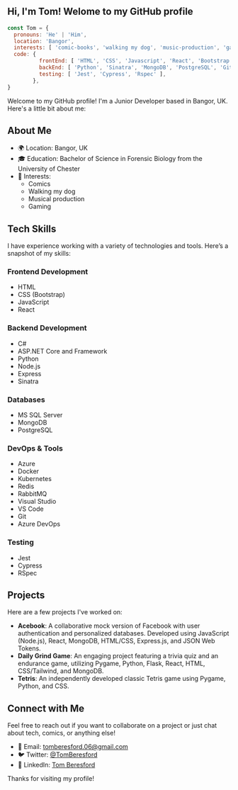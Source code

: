 ## Hi, I'm Tom! Welome to my GitHub profile

```javascript
const Tom = {
  pronouns: 'He' | 'Him',
  location: 'Bangor',
  interests: [ 'comic-books', 'walking my dog', 'music-production', 'gaming' ],
  code: {
          frontEnd: [ 'HTML', 'CSS', 'Javascript', 'React', 'Bootstrap' ],
          backEnd: [ 'Python', 'Sinatra', 'MongoDB', 'PostgreSQL', 'Git', 'Node', 'Express' ],
          testing: [ 'Jest', 'Cypress', 'Rspec' ],
        },
}

```



Welcome to my GitHub profile! I'm a Junior Developer based in Bangor, UK. Here's a little bit about me:

## About Me

- 🌍 Location: Bangor, UK
- 🎓 Education: Bachelor of Science in Forensic Biology from the University of Chester
- 🐶 Interests: 
  - Comics
  - Walking my dog
  - Musical production
  - Gaming

## Tech Skills

I have experience working with a variety of technologies and tools. Here’s a snapshot of my skills:

### Frontend Development

- HTML
- CSS (Bootstrap)
- JavaScript
- React

### Backend Development

- C#
- ASP.NET Core and Framework
- Python
- Node.js
- Express
- Sinatra

### Databases

- MS SQL Server
- MongoDB
- PostgreSQL

### DevOps & Tools

- Azure
- Docker
- Kubernetes
- Redis
- RabbitMQ
- Visual Studio
- VS Code
- Git
- Azure DevOps

### Testing

- Jest
- Cypress
- RSpec

## Projects

Here are a few projects I've worked on:

- **Acebook**: A collaborative mock version of Facebook with user authentication and personalized databases. Developed using JavaScript (Node.js), React, MongoDB, HTML/CSS, Express.js, and JSON Web Tokens.
- **Daily Grind Game**: An engaging project featuring a trivia quiz and an endurance game, utilizing Pygame, Python, Flask, React, HTML, CSS/Tailwind, and MongoDB.
- **Tetris**: An independently developed classic Tetris game using Pygame, Python, and CSS.

## Connect with Me

Feel free to reach out if you want to collaborate on a project or just chat about tech, comics, or anything else!

- 📧 Email: tomberesford.06@gmail.com
- 🐦 Twitter: [@TomBeresford](https://twitter.com/TomBeresford)
- 💼 LinkedIn: [Tom Beresford](https://linkedin.com/in/tom-beresford)

Thanks for visiting my profile!
